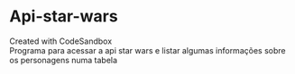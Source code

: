# Api-star-wars
Created with CodeSandbox
<br>
Programa para acessar a api star wars e listar algumas informações sobre os personagens numa tabela
